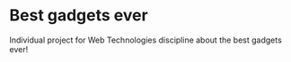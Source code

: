 # Best gadgets ever
 Individual project for Web Technologies discipline about the best gadgets ever!
